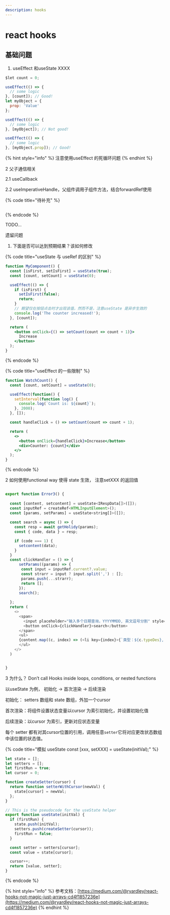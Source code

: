 ```yaml
---
description: hooks
---
```


# react hooks

## 基础问题

1. useEffect 和useState XXXX

```jsx
$let count = 0;

useEffect(() => {
  // some logic
}, [count]); // Good!
let myObject = {
  prop: 'Value'
};

useEffect(() => {
  // some logic
}, [myObject]); // Not good!

useEffect(() => {
  // some logic
}, [myObject.prop]); // Good!
```

{% hint style="info" %}
 注意使用useEffect 的死循环问题
{% endhint %}

2  父子通信相关

2.1 useCallback

2.2 useImperativeHandle，父组件调用子组件方法，结合forwardRef使用

{% code title="待补充" %}
```jsx
```
{% endcode %}

TODO...

遗留问题

1. 下面是否可以达到预期结果？该如何修改

{% code title="useState 与 useRef 的区别" %}
```jsx
function MyComponent() {
  const [isFirst, setIsFirst] = useState(true);
  const [count, setCount] = useState(0);

  useEffect(() => {
    if (isFirst) {
      setIsFirst(false);
      return;
    }
    // 期望仅在按钮点击时才出现该值，然而不是，注意useState 是异步生效的
    console.log('The counter increased!');
  }, [count]);

  return (
    <button onClick={() => setCount(count => count + 1)}>
      Increase
    </button>
  );
}
```
{% endcode %}

{% code title="useEffect 的一些限制" %}
```jsx
function WatchCount() {
  const [count, setCount] = useState(0);

  useEffect(function() {
    setInterval(function log() {
      console.log(`Count is: ${count}`);
    }, 2000);
  }, []);

  const handleClick = () => setCount(count => count + 1);

  return (
    <>
      <button onClick={handleClick}>Increase</button>
      <div>Counter: {count}</div>
    </>
  );
}
```
{% endcode %}

2 如何使用functional way 使得 state 生效， 注意setXXX 的返回值

```javascript

export function Error3() {
 
  const [content, setcontent] = useState<IRespData[]>([]);
  const inputRef = createRef<HTMLInputElement>();
  const [params, setParams] = useState<string[]>([]);
  
  const search = async () => {
    const resp = await getHolidy(params);
    const { code, data } = resp;

    if (code === 1) {
      setcontent(data);
    }
  }
  const clickHandler = () => {
      setParams((params) => {
       const input = inputRef.current?.value;
       const strarr = input ? input.split(',') : [];
       params.push(...strarr);
       return [];
      });
      search();
     
  };
  return (
    <>
      <span>
        <input placeholder="输入多个日期查询，YYYYMMDD, 英文逗号分割" style={{ marginLeft: 20, marginTop: 20, height: 30, width: 400} } ref={inputRef}></input>
        <button onClick={clickHandler}>search</button>
      </span>
      <ul>
      {content.map((c, index) => (<li key={index}>{`类型：${c.typeDes}, 星座：${c.constellation}, 农历：${c.lunarCalendar}`} </li>))}
      </ul>
    </>
  )


}
```

3 为什么？ Don’t call Hooks inside loops, conditions, or nested functions

以useState 为例， 初始化 -> 首次渲染 -> 后续渲染

初始化： setters 数组和 state 数组，外加一个cursor

首次渲染：将组件设置状态变量以cursor 为索引初始化，并设置初始化值

后续渲染：以cursor 为索引，更新对应状态变量

每个 setter 都有对其cursor位置的引用，调用任意`setter`它将对应更改状态数组中该位置的状态值。

{% code title="模拟 useState const [xxx, setXXX] = useState(initVal);" %}
```javascript
let state = [];
let setters = [];
let firstRun = true;
let cursor = 0;

function createSetter(cursor) {
  return function setterWithCursor(newVal) {
    state[cursor] = newVal;
  };
}

// This is the pseudocode for the useState helper
export function useState(initVal) {
  if (firstRun) {
    state.push(initVal);
    setters.push(createSetter(cursor));
    firstRun = false;
  }

  const setter = setters[cursor];
  const value = state[cursor];

  cursor++;
  return [value, setter];
}
```
{% endcode %}

{% hint style="info" %}
参考文档：[https://medium.com/@ryardley/react-hooks-not-magic-just-arrays-cd4f1857236e](https://medium.com/@ryardley/react-hooks-not-magic-just-arrays-cd4f1857236e)
{% endhint %}
